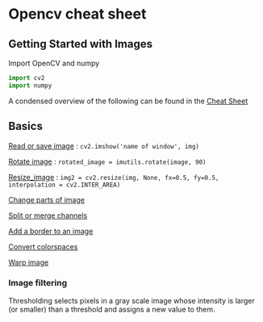# Opencv cheat sheet

## Getting Started with Images
Import OpenCV and numpy

```python
import cv2
import numpy
```

A condensed overview of the following can be found in the
[Cheat Sheet](./_pages/opencv-python-examples/OpenCVCheatSheet.pdf)

## Basics

[Read or save image](./_pages/opencv-python-examples/opencv-read-and-save-images.md) : ```cv2.imshow('name of window', img)```

[Rotate image](computer-vision-drone/_pages/opencv-rotate-image.md) : ```rotated_image = imutils.rotate(image, 90)```  

[Resize_image](computer-vision-drone/_pages/opencv-resize-image.md) : ```img2 = cv2.resize(img, None, fx=0.5, fy=0.5, interpolation = cv2.INTER_AREA)```

[Change parts of image](computer-vision-drone/_pages/opencv-change-parts-of-image.md)

[Split or merge channels](computer-vision-drone/_pages/opencv-split-merge-channels.md)

[Add a border to an image](computer-vision-drone/_pages/opencv-add-border.md)

[Convert colorspaces](computer-vision-drone/_pages/opencv-convert-colorspaces.md)

[Warp image](computer-vision-drone/_pages/opencv-warp-image.md)

### Image filtering
Thresholding selects pixels in a gray scale image whose intensity is larger (or smaller) than a threshold and assigns a new value to them.
